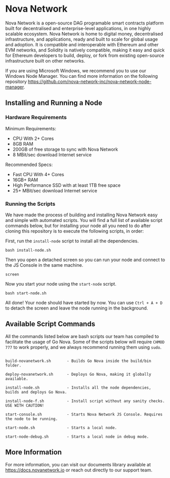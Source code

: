# Nova Network

Nova Network is a open-source DAG programable smart contracts platform built for decentralised and enterprise-level applications, in one highly scalable ecosystem. Nova Network is home to digital money, decentralised infrastructure, and applications, ready and built to scale for global usage and adoption. It is compatible and interoperable with Ethereum and other EVM networks, and Solidity is natively compatible, making it easy and quick for Ethereum developers to build, deploy, or fork from existing open-source infrastructure built on other networks.

If you are using Microsoft Windows, we recommend you to use our Windows Node Manager. You can find more information on the following repository https://github.com/nova-network-inc/nova-network-node-manager.

## Installing and Running a Node

### Hardware Requirements

Minimum Requirements:

* CPU With 2+ Cores
* 8GB RAM
* 200GB of free storage to sync with Nova Network
* 8 MBit/sec download Internet service

Recommended Specs:

* Fast CPU With 4+ Cores
* 16GB+ RAM
* High Performance SSD with at least 1TB free space
* 25+ MBit/sec download Internet service

### Running the Scripts

We have made the process of building and installing Nova Network easy and simple with automated scripts. You will find a full list of available script commands below, but for installing your node all you need to do after cloning this repository is to execute the following scripts, in order:

First, run the ```install-node``` script to install all the dependencies.

```shell
bash install-node.sh
```

Then you open a detached screen so you can run your node and connect to the JS Console in the same machine.

```shell
screen
```

Now you start your node using the ```start-node``` script.

```shell
bash start-node.sh
```

All done! Your node should have started by now. You can use ```Ctrl + A + D``` to detach the screen and leave the node running in the background.

## Available Script Commands

All the commands listed below are bash scripts our team has compiled to facilitate the usage of Go Nova. Some of the scripts below will require ```CHMOD 777``` to work properly, and we always recommend running them using ```sudo```.

```shell

build-novanetwork.sh       - Builds Go Nova inside the build/bin folder.

deploy-novanetwork.sh      - Deploys Go Nova, making it globally available.

install-node.sh            - Installs all the node dependencies, builds and deploys Go Nova.

install-node-f.sh          - Install script without any sanity checks. USE WITH CAUTION!

start-console.sh           - Starts Nova Network JS Console. Requires the node to be running.

start-node.sh              - Starts a local node.

start-node-debug.sh        - Starts a local node in debug mode.

```

## More Information

For more information, you can visit our documents library available at https://docs.novanetwork.io or reach out directly to our support team.
